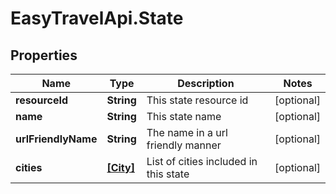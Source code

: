 # EasyTravelApi.State

## Properties
Name | Type | Description | Notes
------------ | ------------- | ------------- | -------------
**resourceId** | **String** | This state resource id | [optional] 
**name** | **String** | This state name | [optional] 
**urlFriendlyName** | **String** | The name in a url friendly manner | [optional] 
**cities** | [**[City]**](City.md) | List of cities included in this state | [optional] 


